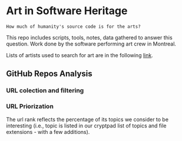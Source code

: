 # Art in Software Heritage
```
How much of humanity's source code is for the arts?
```
This repo includes scripts, tools, notes, data gathered to answer this question. Work done by the software performing art crew in Montreal.

Lists of artists used to search for art are in the following [link](https://github.com/sparkrew/art-in-swh/tree/main/list_of_artisits).


## GitHub Repos Analysis

### URL colection and filtering

### URL Priorization

The url rank reflects the percentage of its topics we consider to be interesting (i.e., topic is listed in our cryptpad list of topics and file extensions - with a few additions).